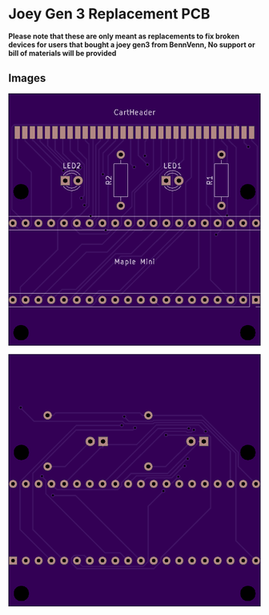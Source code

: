 # Joey Gen 3 Replacement PCB

**Please note that these are only meant as replacements to fix broken devices for users that bought a joey gen3 from BennVenn, No support or bill of materials will be provided**


## Images

![](Front.png)

![](Back.png)
